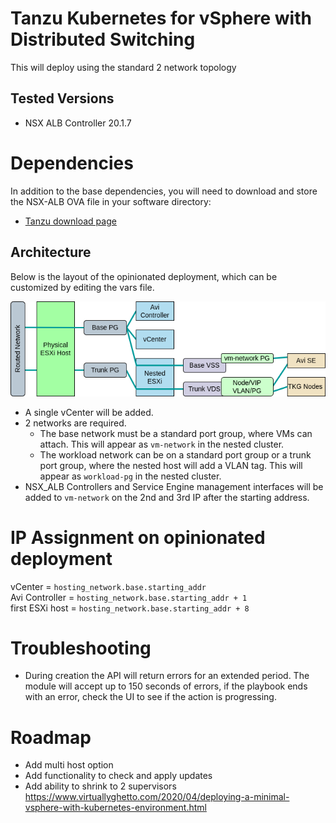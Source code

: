 # Tanzu Kubernetes for vSphere with Distributed Switching
This will deploy using the standard 2 network topology

## Tested Versions
- NSX ALB Controller 20.1.7

# Dependencies
In addition to the base dependencies, you will need to download and store the NSX-ALB OVA file in your software directory:
- [Tanzu download page](https://my.vmware.com/en/group/vmware/downloads/info/slug/infrastructure_operations_management/vmware_tanzu_kubernetes_grid/1_x)


## Architecture
Below is the layout of the opinionated deployment, which can be customized by editing the vars file.

![Architecture Diagram](architecture-tanzu-vsphere-alb.png)

- A single vCenter will be added.
- 2 networks are required. 
  - The base network must be a standard port group, where VMs can attach. This will appear as `vm-network` in the nested cluster.
  - The workload network can be on a standard port group or a trunk port group, where the nested host will add a VLAN tag. This will appear as `workload-pg` in the nested cluster.
- NSX_ALB Controllers and Service Engine management interfaces will be added to `vm-network` on the 2nd and 3rd IP after the starting address.

# IP Assignment on opinionated deployment

vCenter = `hosting_network.base.starting_addr`<br/>
Avi Controller = `hosting_network.base.starting_addr + 1`<br/>
first ESXi host = `hosting_network.base.starting_addr + 8`<br/>

# Troubleshooting
- During creation the API will return errors for an extended period. The module will accept up to 150 seconds of errors, if the playbook ends with an error, check the UI to see if the action is progressing.

# Roadmap
- Add multi host option
- Add functionality to check and apply updates
- Add ability to shrink to 2 supervisors
  https://www.virtuallyghetto.com/2020/04/deploying-a-minimal-vsphere-with-kubernetes-environment.html
